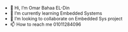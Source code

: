 - 👋 Hi, I’m Omar Bahaa EL-Din
- 🌱 I’m currently learning Embedded Systems
- 💞️ I’m looking to collaborate on Embedded Sys project
- 📫 How to reach me 01011284096 

<!---
OmarBahaa204/OmarBahaa204 is a ✨ special ✨ repository because its `README.md` (this file) appears on your GitHub profile.
You can click the Preview link to take a look at your changes.
--->
